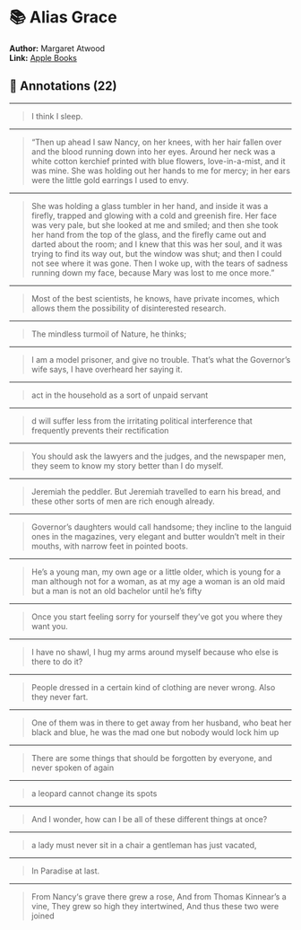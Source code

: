 # 📚 Alias Grace

**Author:** Margaret Atwood  
**Link:** [Apple Books](ibooks://assetid/F9379EB5FB2CBECE8ADDD9B337C3F94F)

## 📝 Annotations (22)

---


> I think I sleep.  

---


> “Then up ahead I saw Nancy, on her knees, with her hair fallen over and the blood running down into her eyes. Around her neck was a white cotton kerchief printed with blue flowers, love-in-a-mist, and it was mine. She was holding out her hands to me for mercy; in her ears were the little gold earrings I used to envy.  

---


> She was holding a glass tumbler in her hand, and inside it was a firefly, trapped and glowing with a cold and greenish fire. Her face was very pale, but she looked at me and smiled; and then she took her hand from the top of the glass, and the firefly came out and darted about the room; and I knew that this was her soul, and it was trying to find its way out, but the window was shut; and then I could not see where it was gone. Then I woke up, with the tears of sadness running down my face, because Mary was lost to me once more.”   

---


> Most of the best scientists, he knows, have private incomes, which allows them the possibility of disinterested research.  

---


> The mindless turmoil of Nature, he thinks;  

---


>  I am a model prisoner, and give no trouble. That’s what the Governor’s wife says, I have overheard her saying it.  

---


>  act in the household as a sort of unpaid servant  

---


> d will suffer less from the irritating political interference that frequently prevents their rectification  

---


> You should ask the lawyers and the judges, and the newspaper men, they seem to know my story better than I do myself.  

---


> Jeremiah the peddler. But Jeremiah travelled to earn his bread, and these other sorts of men are rich enough already.  

---


> Governor’s daughters would call handsome; they incline to the languid ones in the magazines, very elegant and butter wouldn’t melt in their mouths, with narrow feet in pointed boots.  

---


> He’s a young man, my own age or a little older, which is young for a man although not for a woman, as at my age a woman is an old maid but a man is not an old bachelor until he’s fifty  

---


> Once you start feeling sorry for yourself they’ve got you where they want you.  

---


> I have no shawl, I hug my arms around myself because who else is there to do it?  

---


> People dressed in a certain kind of clothing are never wrong. Also they never fart.  

---


> One of them was in there to get away from her husband, who beat her black and blue, he was the mad one but nobody would lock him up  

---


> There are some things that should be forgotten by everyone, and never spoken of again  

---


> a leopard cannot change its spots  

---


> And I wonder, how can I be all of these different things at once?  

---


> a lady must never sit in a chair a gentleman has just vacated,  

---


> In Paradise at last.  

---


> From Nancy‘s grave there grew a rose, 
And from Thomas Kinnear’s a vine, 
They grew so high they intertwined, 
And thus these two were joined  

